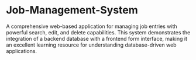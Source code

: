 # Job-Management-System
A comprehensive web-based application for managing job entries with powerful search, edit, and delete capabilities. This system demonstrates the integration of a backend database with a frontend form interface, making it an excellent learning resource for understanding database-driven web applications.
